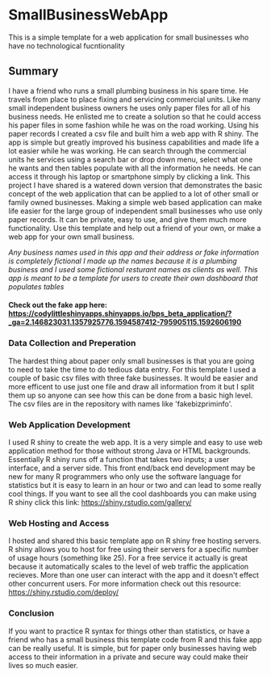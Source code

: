 # SmallBusinessWebApp
This is a simple template for a web application for small businesses who have no technological fucntionality


## Summary

I have a friend who runs a small plumbing business in his spare time. He travels from place to place fixing and servicing commercial units. Like many small independent business owners he uses only paper files for all of his business needs. He enlisted me to create a solution so that he could access his paper files in some fashion while he was on the road working. Using his paper records I created a csv file and built him a web app with R shiny. The app is simple but greatly improved his business capabilities and made life a lot easier while he was working. He can search through the commercial units he services using a search bar or drop down menu, select what one he wants and then tables populate with all the information he needs. He can access it through his laptop or smartphone simply by clicking a link. This project I have shared is a watered down version that demonstrates the basic concept of the web application that can be applied to a lot of other small or family owned businesses. Making a simple web based application can make life easier for the large group of independent small businesses who use only paper records. It can be private, easy to use, and give them much more functionality. Use this template and help out a friend of your own, or make a web app for your own small business.

*Any business names used in this app and their address or fake information is completely fictional I made up the names because it is a plumbing business and I used some fictional resturant names as clients as well. This app is meant to be a template for users to create their own dashboard that populates tables*

#### Check out the fake app here: https://codylittleshinyapps.shinyapps.io/bps_beta_application/?_ga=2.146823031.1357925776.1594587412-795905115.1592606190

### Data Collection and Preperation

The hardest thing about paper only small businesses is that you are going to need to take the time to do tedious data entry. For this template I used a couple of basic csv files with three fake businesses. It would be easier and more efficent to use just one file and draw all information from it but I split them up so anyone can see how this can be done from a basic high level. The csv files are in the repository with names like 'fakebizpriminfo'. 

### Web Application Development 

I used R shiny to create the web app. It is a very simple and easy to use web application method for those without strong Java or HTML backgrounds. Essentially R shiny runs off a function that takes two inputs; a user interface, and a server side. This front end/back end development may be new for many R programmers who only use the software language for statistics but it is easy to learn in an hour or two and can lead to some really cool things. If you want to see all the cool dashboards you can make using R shiny click this link: https://shiny.rstudio.com/gallery/

### Web Hosting and Access

I hosted and shared this basic template app on R shiny free hosting servers. R shiny allows you to host for free using their servers for a specific number of usage hours (something like 25). For a free service it actually is great because it automatically scales to the level of web traffic the application recieves. More than one user can interact with the app and it doesn't effect other concurrent users. For more information check out this resource: https://shiny.rstudio.com/deploy/

### Conclusion

If you want to practice R syntax for things other than statistics, or have a friend who has a small business this template code from R and this fake app can be really useful. It is simple, but for paper only businesses having web access to their information in a private and secure way could make their lives so much easier. 

